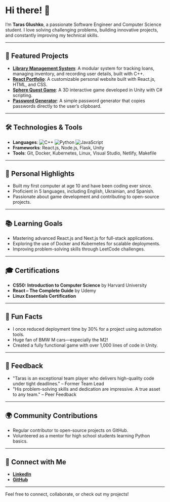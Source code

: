 # Hi there! 👋
I’m **Taras Glushko**, a passionate Software Engineer and Computer Science student. I love solving challenging problems, building innovative projects, and constantly improving my technical skills.

---

## 🚀 Featured Projects
- [**Library Management System**](https://github.com/Ivan1337-prg/Library-Management-System): A modular system for tracking loans, managing inventory, and recording user details, built with C++.
- [**React Portfolio**](https://github.com/Ivan1337-prg/react-portfolio): A customizable personal website built with React.js, HTML, and CSS.
- [**Sphere Quest Game**](https://github.com/Ivan1337-prg/Sphere-Quest-Interactive-3D-Game-Project): A 3D interactive game developed in Unity with C# scripting.
- [**Password Generator**](https://github.com/Ivan1337-prg/Password-Generator): A simple password generator that copies passwords directly to the user’s clipboard.

---

## 🛠️ Technologies & Tools
- **Languages**: ![C++](https://img.shields.io/badge/-C++-00599C?logo=c%2B%2B&logoColor=white) ![Python](https://img.shields.io/badge/-Python-3776AB?logo=python&logoColor=white) ![JavaScript](https://img.shields.io/badge/-JavaScript-F7DF1E?logo=javascript&logoColor=black)
- **Frameworks**: React.js, Node.js, Flask, Unity
- **Tools**: Git, Docker, Kubernetes, Linux, Visual Studio, Netlify, Makefile

---

## 🌟 Personal Highlights
- Built my first computer at age 10 and have been coding ever since.
- Proficient in 5 languages, including English, Ukrainian, and Spanish.
- Passionate about game development and contributing to open-source projects.

---

## 📚 Learning Goals
- Mastering advanced React.js and Next.js for full-stack applications.
- Exploring the use of Docker and Kubernetes for scalable deployments.
- Improving problem-solving skills through LeetCode challenges.

---

## 🎓 Certifications
- **CS50: Introduction to Computer Science** by Harvard University
- **React – The Complete Guide** by Udemy
- **Linux Essentials Certification**

---

## 🎉 Fun Facts
- I once reduced deployment time by 30% for a project using automation tools.
- Huge fan of BMW M cars—especially the M2!
- Created a fully functional game with over 1,000 lines of code in Unity.

---

## 💬 Feedback
- "Taras is an exceptional team player who delivers high-quality code under tight deadlines." – Former Team Lead
- "His problem-solving skills and dedication are impressive. A true asset to any team." – Peer Feedback

---

## 🌍 Community Contributions
- Regular contributor to open-source projects on GitHub.
- Volunteered as a mentor for high school students learning Python basics.

---

## 🔗 Connect with Me
- [**LinkedIn**](https://www.linkedin.com/in/tarasglushko)
- [**GitHub**](https://github.com/Ivan1337-prg)

---

Feel free to connect, collaborate, or check out my projects!
